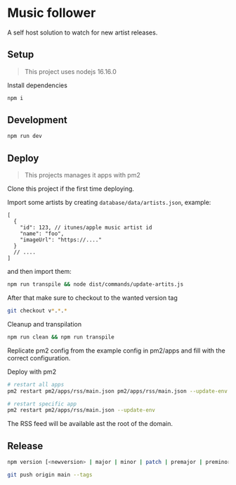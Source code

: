 # Music follower

A self host solution to watch for new artist releases.

## Setup

> This project uses nodejs 16.16.0

Install dependencies

```bash
npm i
```

## Development

```bash
npm run dev
```

## Deploy

> This projects manages it apps with pm2

Clone this project if the first time deploying.

Import some artists by creating `database/data/artists.json`, example:

```jsonc
[
  {
    "id": 123, // itunes/apple music artist id
    "name": "foo",
    "imageUrl": "https://...."
  }
  // ....
]
```

and then import them:

```bash
npm run transpile && node dist/commands/update-artits.js
```

After that make sure to checkout to the wanted version tag

```bash
git checkout v*.*.*
```

Cleanup and transpilation

```bash
npm run clean && npm run transpile
```

Replicate pm2 config from the example config in pm2/apps and fill with the correct configuration.

Deploy with pm2

```bash
# restart all apps
pm2 restart pm2/apps/rss/main.json pm2/apps/rss/main.json --update-env

# restart specific app
pm2 restart pm2/apps/rss/main.json --update-env
```

The RSS feed will be available ast the root of the domain.

## Release

```bash
npm version [<newversion> | major | minor | patch | premajor | preminor | prepatch | prerelease | from-git] -m "Release %s"

git push origin main --tags
```
